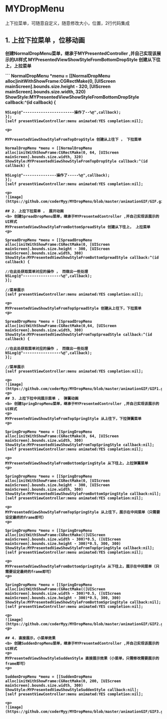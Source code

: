 # MYDropMenu
上下拉菜单，可随意自定义，随意修改大小，位置，2行代码集成



## 1. 上拉下拉菜单 ，位移动画

<b>创建NormalDropMenu菜单，继承于MYPresentedController ,并自己实现该展示的UI样式
MYPresentedViewShowStyleFromBottomDropStyle  创建从下往上，上拉菜单
<p>
```
    NormalDropMenu *menu = [[NormalDropMenu alloc]initWithShowFrame:CGRectMake(0, [UIScreen mainScreen].bounds.size.height - 320, [UIScreen mainScreen].bounds.size.width, 320) ShowStyle:MYPresentedViewShowStyleFromBottomDropStyle callback:^(id callback) {

    NSLog(@"-----------------------操作了--%@",callback);
    }];
    [self presentViewController:menu animated:YES completion:nil];

```
<p>

MYPresentedViewShowStyleFromTopDropStyle 创建从上往下 ， 下拉菜单
```
    NormalDropMenu *menu = [[NormalDropMenu alloc]initWithShowFrame:CGRectMake(0, 64, [UIScreen mainScreen].bounds.size.width, 320) ShowStyle:MYPresentedViewShowStyleFromTopDropStyle callback:^(id callback) {

    NSLog(@"---------------操作了-----%@",callback);
    }];
    [self presentViewController:menu animated:YES completion:nil];

```
<p>
![image](https://github.com/coderMyy/MYDropMenu/blob/master/animationGIF/GIF.gif)

## 2. 上拉下拉菜单 ， 展开动画
<b> 创建SpreadDropMenu菜单，继承于MYPresentedController ,并自己实现该展示的UI样式
MYPresentedViewShowStyleFromBottomSpreadStyle 创建从下往上， 上拉菜单
<p>

```
    SpreadDropMenu *menu = [[SpreadDropMenu alloc]initWithShowFrame:CGRectMake(0, [UIScreen mainScreen].bounds.size.height - 300, [UIScreen mainScreen].bounds.size.width, 300) ShowStyle:MYPresentedViewShowStyleFromBottomSpreadStyle callback:^(id callback) {

    //在此处获取菜单对应的操作 ， 而做出一些处理
    NSLog(@"-----------------%@",callback);
    }];

    //菜单展示
    [self presentViewController:menu animated:YES completion:nil];

```
<p>
MYPresentedViewShowStyleFromTopSpreadStyle 创建从上往下，下拉菜单
<p>
```
    SpreadDropMenu *menu = [[SpreadDropMenu alloc]initWithShowFrame:CGRectMake(0,64, [UIScreen mainScreen].bounds.size.width, 300) ShowStyle:MYPresentedViewShowStyleFromTopSpreadStyle callback:^(id callback) {

    //在此处获取菜单对应的操作 ， 而做出一些处理
    NSLog(@"-----------------%@",callback);
    }];

    //菜单展示
    [self presentViewController:menu animated:YES completion:nil];

```
<p>
![image](https://github.com/coderMyy/MYDropMenu/blob/master/animationGIF/GIF1.gif)
<p>
## 3. 上拉下拉中间展示菜单 ， 弹簧动画
<b> 创建SpringDropMenu菜单，继承于MYPresentedController ,并自己实现该展示的UI样式
<p>
MYPresentedViewShowStyleFromTopSpringStyle 从上往下，下拉弹簧菜单
<p>

```
    SpringDropMenu *menu = [[SpringDropMenu alloc]initWithShowFrame:CGRectMake(0, 64, [UIScreen mainScreen].bounds.size.width, 300) ShowStyle:MYPresentedViewShowStyleFromTopSpringStyle callback:nil];
    [self presentViewController:menu animated:YES completion:nil];

```
<p>
MYPresentedViewShowStyleFromBottomSpringStyle 从下往上，上拉弹簧菜单
<p>
```
    SpringDropMenu *menu = [[SpringDropMenu alloc]initWithShowFrame:CGRectMake(0, [UIScreen mainScreen].bounds.size.height - 300, [UIScreen mainScreen].bounds.size.width, 300) ShowStyle:MYPresentedViewShowStyleFromBottomSpringStyle callback:nil];
    [self presentViewController:menu animated:YES completion:nil];
```
<p>
MYPresentedViewShowStyleFromTopSpringStyle 从上往下，展示在中间菜单（只需要设定最终的frame即可）
<p>
```
    SpringDropMenu *menu = [[SpringDropMenu alloc]initWithShowFrame:CGRectMake(([UIScreen mainScreen].bounds.size.width - 300)*0.5, ([UIScreen mainScreen].bounds.size.height - 300)*0.5, 300, 300) ShowStyle:MYPresentedViewShowStyleFromTopSpringStyle callback:nil];
    [self presentViewController:menu animated:YES completion:nil];
```
<p>
MYPresentedViewShowStyleFromBottomSpringStyle 从下往上，展示在中间菜单（只需要设定最终的frame即可）
<p>
```
    SpringDropMenu *menu = [[SpringDropMenu alloc]initWithShowFrame:CGRectMake(([UIScreen mainScreen].bounds.size.width - 300)*0.5, ([UIScreen mainScreen].bounds.size.height - 300)*0.5, 300, 300) ShowStyle:MYPresentedViewShowStyleFromBottomSpringStyle callback:nil];
    [self presentViewController:menu animated:YES completion:nil];

```
<p>
![image](https://github.com/coderMyy/MYDropMenu/blob/master/animationGIF/GIF2.gif)
<p>

## 4. 直接展示，小菜单效果
<b> 创建SuddenDropMenu菜单，继承于MYPresentedController ,并自己实现该展示的UI样式
<p>
MYPresentedViewShowStyleSuddenStyle 直接展示效果（小菜单，只需修改需要展示的frame即可）
<p>
```
    SuddenDropMenu *menu = [[SuddenDropMenu alloc]initWithShowFrame:CGRectMake(0, 200, [UIScreen mainScreen].bounds.size.width, 300) ShowStyle:MYPresentedViewShowStyleSuddenStyle callback:nil];
    [self presentViewController:menu animated:YES completion:nil];

```
<p>
![image](https://github.com/coderMyy/MYDropMenu/blob/master/animationGIF/GIF3.gif)






